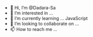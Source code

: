 - 👋 Hi, I’m @Dadara-Sa
- 👀 I’m interested in ... 
- 🌱 I’m currently learning ... JavaScript
- 💞️ I’m looking to collaborate on ...
- 📫 How to reach me ...

<!---
Dadara-Sa/Dadara-Sa is a ✨ special ✨ repository because its `README.md` (this file) appears on your GitHub profile.
You can click the Preview link to take a look at your changes.
--->
